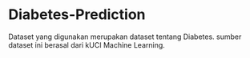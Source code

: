 # Diabetes-Prediction
Dataset yang digunakan merupakan dataset tentang Diabetes. sumber dataset ini berasal dari kUCI Machine Learning. 
